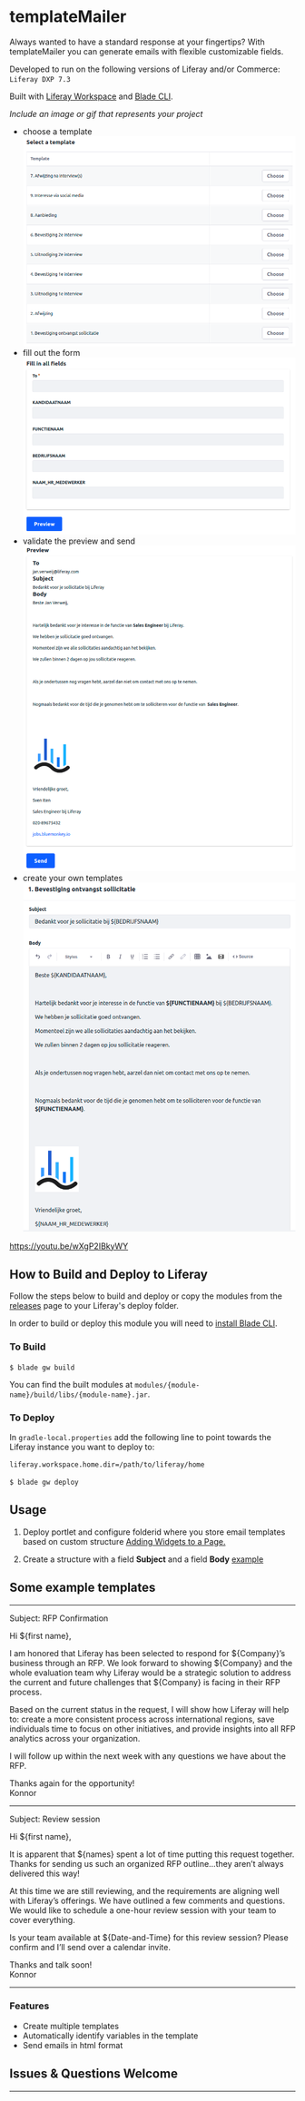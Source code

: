 # templateMailer

Always wanted to have a standard response at your fingertips?
With templateMailer you can generate emails with flexible customizable fields.

Developed to run on the following versions of Liferay and/or Commerce: `Liferay DXP 7.3`

Built with [Liferay Workspace](https://help.liferay.com/hc/en-us/articles/360029147471-Liferay-Workspace) and [Blade CLI](https://help.liferay.com/hc/en-us/articles/360029147071-Blade-CLI).

*Include an image or gif that represents your project*

- choose a template
![choose a template](1.template.png)  
- fill out the form
![fill out the form](2.form.png)  
- validate the preview and send
![validate the preview](3.preview.png)  
- create your own templates
![create your own templates](4.structure.png)  

https://youtu.be/wXgP2IBkyWY

## How to Build and Deploy to Liferay

Follow the steps below to build and deploy or copy the modules from the [releases](../../releases/latest) page to your Liferay's deploy folder.

In order to build or deploy this module you will need to [install Blade CLI](https://help.liferay.com/hc/en-us/articles/360028833852-Installing-Blade-CLI).

### To Build

`$ blade gw build`

You can find the built modules at `modules/{module-name}/build/libs/{module-name}.jar`.

### To Deploy

In `gradle-local.properties` add the following line to point towards the Liferay instance you want to deploy to:
```
liferay.workspace.home.dir=/path/to/liferay/home
```

`$ blade gw deploy`

## Usage

1. Deploy portlet and configure folderid where you store email templates based on custom structure
[Adding Widgets to a Page.](https://learn.liferay.com/dxp/7.x/en/site-building/creating-pages/using-widget-pages/adding-widgets-to-a-page.html)

2. Create a structure with a field **Subject** and a field **Body** [example](email.json)

## Some example templates

---
Subject: RFP Confirmation  
  
Hi ${first name},

I am honored that Liferay has been selected to respond for ${Company}’s business through an RFP. We look forward to showing ${Company} and the whole evaluation team why Liferay would be a strategic solution to address the current and future challenges that ${Company} is facing in their RFP process.

Based on the current status in the request, I will show how Liferay will help to: create a more consistent process across international regions, save individuals time to focus on other initiatives, and provide insights into all RFP analytics across your organization.

I will follow up within the next week with any questions we have about the RFP.
  
Thanks again for the opportunity!  
Konnor

---
Subject: Review session  

Hi ${first name},  
  
It is apparent that ${names} spent a lot of time putting this request together. Thanks for sending us such an organized RFP outline…they aren’t always delivered this way!
  
At this time we are still reviewing, and the requirements are aligning well with Liferay’s offerings. We have outlined a few comments and questions. We would like to schedule a one-hour review session with your team to cover everything.  
  
Is your team available at ${Date-and-Time} for this review session? Please confirm and I’ll send over a calendar invite.  
  
Thanks and talk soon!  
Konnor

---

### Features

* Create multiple templates
* Automatically identify variables in the template
* Send emails in html format


## Issues & Questions Welcome
--------------------



